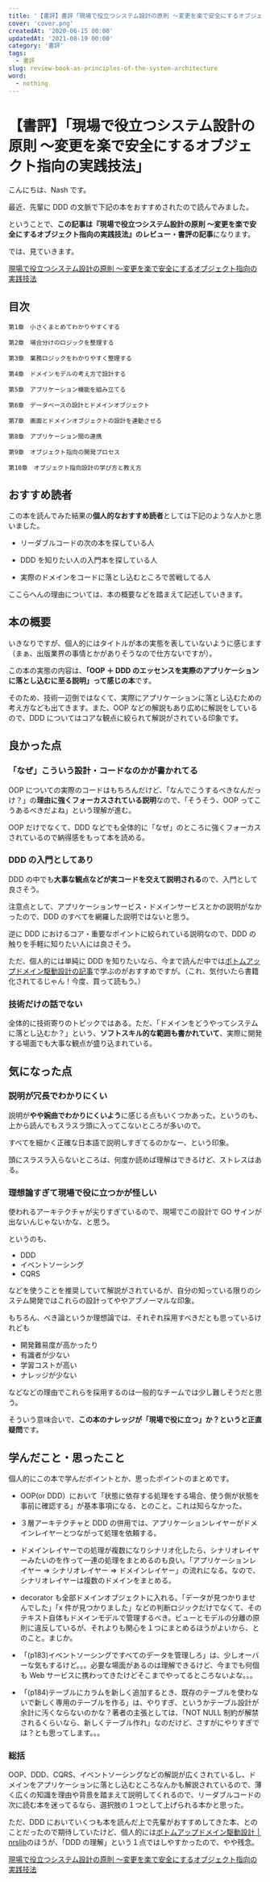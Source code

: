 ```yaml
---
title: '【書評】書評「現場で役立つシステム設計の原則 〜変更を楽で安全にするオブジェクト指向の実践技法」'
cover: 'cover.png'
createdAt: '2020-06-15 00:00'
updatedAt: '2021-08-19 00:00'
category: '書評'
tags:
  - 書評
slug: review-book-as-principles-of-the-system-architecture
word:
  - nothing
---
```


# 【書評】「現場で役立つシステム設計の原則 〜変更を楽で安全にするオブジェクト指向の実践技法」

こんにちは、Nash です。

最近、先輩に DDD の文脈で下記の本をおすすめされたので読んでみました。

ということで、**この記事は『現場で役立つシステム設計の原則 〜変更を楽で安全にするオブジェクト指向の実践技法』のレビュー・書評の記事**になります。

では、見ていきます。

<!-- アフィ -->
<div class="af-moshi-container">
<a href="//af.moshimo.com/af/c/click?a_id=1847646&amp;p_id=170&amp;pc_id=185&amp;pl_id=4062&amp;url=https%3A%2F%2Fwww.amazon.co.jp%2Fdp%2FB073GSDBGT" rel="nofollow" referrerpolicy="no-referrer-when-downgrade"><img src="https://images-fe.ssl-images-amazon.com/images/I/51QSqJm2ZOL._SL160_.jpg" alt="" style="border: none;" /><br />現場で役立つシステム設計の原則 〜変更を楽で安全にするオブジェクト指向の実践技法</a><img src="//i.moshimo.com/af/i/impression?a_id=1847646&amp;p_id=170&amp;pc_id=185&amp;pl_id=4062" alt="" width="1" height="1" style="border: 0px;" />
</div>
<!-- Amazon -->

## 目次

```
第1章　小さくまとめてわかりやすくする

第2章　場合分けのロジックを整理する

第3章　業務ロジックをわかりやすく整理する

第4章　ドメインモデルの考え方で設計する

第5章　アプリケーション機能を組み立てる

第6章　データベースの設計とドメインオブジェクト

第7章　画面とドメインオブジェクトの設計を連動させる

第8章　アプリケーション間の連携

第9章　オブジェクト指向の開発プロセス

第10章　オブジェクト指向設計の学び方と教え方

```

## おすすめ読者

この本を読んでみた結果の**個人的なおすすめ読者**としては下記のような人かと思いました。

- リーダブルコードの次の本を探している人

- DDD を知りたい人の入門本を探している人

- 実際のドメインをコードに落とし込むところで苦戦してる人

ここらへんの理由については、本の概要などを踏まえて記述していきます。

## 本の概要

いきなりですが、個人的にはタイトルが本の実態を表していないように感じます（まぁ、出版業界の事情とかがありそうなので仕方ないですが）。

この本の実態の内容は、**「OOP ＋ DDD のエッセンスを実際のアプリケーションに落とし込むに至る説明」って感じの本**です。

そのため、技術一辺倒ではなくて、実際にアプリケーションに落とし込むための考え方なども出てきます。また、OOP などの解説もあり広めに解説をしているので、DDD についてはコアな観点に絞られて解説がされている印象です。

## 良かった点

### 「なぜ」こういう設計・コードなのかが書かれてる

OOP についての実際のコードはもちろんだけど、「なんでこうするべきなんだっけ？」の**理由に強くフォーカスされている説明**なので、「そうそう、OOP ってこうあるべきだよね」という理解が進む。

OOP だけでなくて、DDD などでも全体的に「なぜ」のところに強くフォーカスされているので納得感をもって本を読める。

### DDD の入門としてあり

DDD の中でも**大事な観点などが実コードを交えて説明される**ので、入門として良さそう。

注意点として、アプリケーションサービス・ドメインサービスとかの説明がなかったので、DDD のすべてを網羅した説明ではないと思う。

逆に DDD におけるコア・重要なポイントに絞られている説明なので、DDD の触りを手軽に知りたい人には良さそう。

ただ、個人的には単純に DDD を知りたいなら、今まで読んだ中では[ボトムアップドメイン駆動設計の記事](https://nrslib.com/bottomup-ddd/)で学ぶのがおすすめですが。（これ、気付いたら書籍化されてるじゃん！今度、買って読もう。）

### 技術だけの話でない

全体的に技術寄りのトピックではある。ただ、「ドメインをどうやってシステムに落とし込むか？」という、**ソフトスキル的な範囲も書かれていて**、実際に開発する場面でも大事な観点が盛り込まれている。

## 気になった点

### 説明が冗長でわかりにくい

説明が**やや婉曲でわかりにくいよう**に感じる点もいくつかあった。というのも、上から読んでもスラスラ頭に入ってこないところが多いので。

すべてを細かく正確な日本語で説明しすぎてるのかなー、という印象。

頭にスラスラ入らないところは、何度か読めば理解はできるけど、ストレスはある。

### 理想論すぎて現場で役に立つかが怪しい

使われるアーキテクチャが尖りすぎているので、現場でこの設計で GO サインが出ないんじゃないかな、と思う。

というのも、

- DDD
- イベントソーシング
- CQRS

などを使うことを推奨していて解説がされているが、自分の知っている限りのシステム開発ではこれらの設計ってややアブノーマルな印象。

もちろん、べき論というか理想論では、それぞれ採用すべきだとも思っているけれども

- 開発難易度が高かったり
- 有識者が少ない
- 学習コストが高い
- ナレッジが少ない

などなどの理由でこれらを採用するのは一般的なチームでは少し難しそうだと思う。

そういう意味合いで、**この本のナレッジが「現場で役に立つ」か？というと正直疑問**です。

## 学んだこと・思ったこと

個人的にこの本で学んだポイントとか、思ったポイントのまとめです。

- OOP(or DDD）において「状態に依存する処理をする場合、使う側が状態を事前に確認する」が基本事項になる、とのこと。これは知らなかった。
- ３層アーキテクチャと DDD の併用では、アプリケーションレイヤーがドメインレイヤーとつながって処理を依頼する。
- ドメインレイヤーでの処理が複数になりシナリオ化したら、シナリオレイヤーみたいのを作って一連の処理をまとめるのも良い。「アプリケーションレイヤー ⇒ シナリオレイヤー ⇒ ドメインレイヤー」の流れになる。なので、シナリオレイヤーは複数のドメインをまとめる。
- decorator も全部ドメインオブジェクトに入れる。「データが見つかりませんでした」「x 件が見つかりました」などの判断ロジックだけでなくて、そのテキスト自体もドメインモデルで管理するべき。ビューとモデルの分離の原則に違反しているが、それよりも関心を１つにまとめるほうがよいから、とのこと。まじか。

- 「(p183)イベントソーシングですべてのデータを管理しろ」は、少しオーバーな気もするけど。。。必要な場面があるのは理解できるけど、今までも何個も Web サービスに携わってきたけどそこまでやってるところないよな。。。
- 「(p184)テーブルにカラムを新しく追加するとき、既存のテーブルを使わないで新しく専用のテーブルを作る」は、やりすぎ、というかテーブル設計が余計に汚くならないのかな？著者の主張としては、「NOT NULL 制約が解禁されるくらいなら、新しくテーブル作れ」なのだけど、さすがにやりすぎでは？とも思ってします。。。

### 総括

OOP、DDD、CQRS、イベントソーシングなどの解説が広くされているし、ドメインをアプリケーションに落とし込むところなんかも解説されているので、薄く広くの知識を理由や背景を踏まえて説明してくれるので、リーダブルコードの次に読む本を迷ってるなら、選択肢の１つとして上げられる本かと思った。

ただ、DDD においていくつも本を読んだ上で先輩がおすすめしてきた本、とのことだったので期待していたけど、個人的には[ボトムアップドメイン駆動設計 │ nrslib](https://nrslib.com/bottomup-ddd/)のほうが、「DDD の理解」という１点ではしやすかったので、やや残念。

<!-- アフィ -->
<div class="af-moshi-container">
<a href="//af.moshimo.com/af/c/click?a_id=1847646&amp;p_id=170&amp;pc_id=185&amp;pl_id=4062&amp;url=https%3A%2F%2Fwww.amazon.co.jp%2Fdp%2FB073GSDBGT" rel="nofollow" referrerpolicy="no-referrer-when-downgrade"><img src="https://images-fe.ssl-images-amazon.com/images/I/51QSqJm2ZOL._SL160_.jpg" alt="" style="border: none;" /><br />現場で役立つシステム設計の原則 〜変更を楽で安全にするオブジェクト指向の実践技法</a><img src="//i.moshimo.com/af/i/impression?a_id=1847646&amp;p_id=170&amp;pc_id=185&amp;pl_id=4062" alt="" width="1" height="1" style="border: 0px;" />
</div>
<!--  -->
